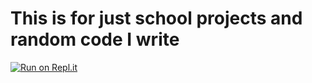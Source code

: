 # This is for just school projects and random code I write
[![Run on Repl.it](https://repl.it/badge/github/Mitchell-Liu/Projects)](https://repl.it/github/Mitchell-Liu/Projects)